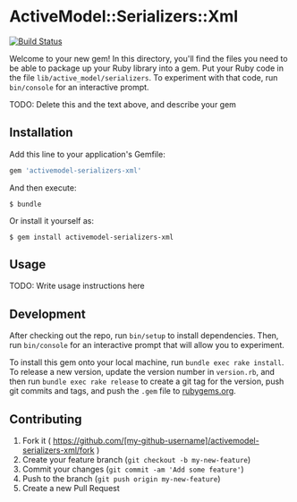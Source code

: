 # ActiveModel::Serializers::Xml

[![Build Status](https://travis-ci.org/zzak/activemodel-serializers-xml.svg)](https://travis-ci.org/zzak/activemodel-serializers-xml)

Welcome to your new gem! In this directory, you'll find the files you need to be able to package up your Ruby library into a gem. Put your Ruby code in the file `lib/active_model/serializers`. To experiment with that code, run `bin/console` for an interactive prompt.

TODO: Delete this and the text above, and describe your gem

## Installation

Add this line to your application's Gemfile:

```ruby
gem 'activemodel-serializers-xml'
```

And then execute:

    $ bundle

Or install it yourself as:

    $ gem install activemodel-serializers-xml

## Usage

TODO: Write usage instructions here

## Development

After checking out the repo, run `bin/setup` to install dependencies. Then, run `bin/console` for an interactive prompt that will allow you to experiment.

To install this gem onto your local machine, run `bundle exec rake install`. To release a new version, update the version number in `version.rb`, and then run `bundle exec rake release` to create a git tag for the version, push git commits and tags, and push the `.gem` file to [rubygems.org](https://rubygems.org).

## Contributing

1. Fork it ( https://github.com/[my-github-username]/activemodel-serializers-xml/fork )
2. Create your feature branch (`git checkout -b my-new-feature`)
3. Commit your changes (`git commit -am 'Add some feature'`)
4. Push to the branch (`git push origin my-new-feature`)
5. Create a new Pull Request
